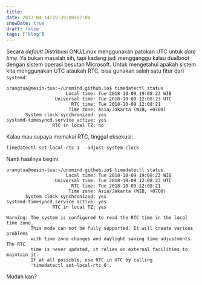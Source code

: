 ```yaml
---
title: 
date: 2017-04-14T19:39:08+07:00
showDate: true
draft: false
tags: ["blog"]
---
```

Secara *default* Distribusi GNU/Linux menggunakan patokan UTC untuk *date time*. Ya bukan masalah sih, tapi kadang jadi mengganggu kalau dualboot dengan sistem operasi besutan Microsoft. Untuk mengetahui apakah sistem kita menggunakan UTC ataukah RTC, bisa gunakan salah satu fitur dari `systemd`:
```
orangtua@mesin-tua:~/unomind.github.io$ timedatectl status
                      Local time: Tue 2018-10-09 19:08:23 WIB
                  Universal time: Tue 2018-10-09 12:08:23 UTC
                        RTC time: Tue 2018-10-09 12:08:21
                       Time zone: Asia/Jakarta (WIB, +0700)
       System clock synchronized: yes
systemd-timesyncd.service active: yes
                 RTC in local TZ: no

```
Kalau mau supaya memakai RTC, tinggal eksekusi:
```
timedatectl set-local-rtc 1 --adjust-system-clock
```

Nanti hasilnya begini:
```
orangtua@mesin-tua:~/unomind.github.io$ timedatectl status
                      Local time: Tue 2018-10-09 19:08:23 WIB
                  Universal time: Tue 2018-10-09 12:08:23 UTC
                        RTC time: Tue 2018-10-09 12:08:21
                       Time zone: Asia/Jakarta (WIB, +0700)
       System clock synchronized: yes
systemd-timesyncd.service active: yes
                 RTC in local TZ: yes

Warning: The system is configured to read the RTC time in the local time zone.
         This mode can not be fully supported. It will create various problems
         with time zone changes and daylight saving time adjustments. The RTC
         time is never updated, it relies on external facilities to maintain it.
         If at all possible, use RTC in UTC by calling
         'timedatectl set-local-rtc 0'.
```

Mudah kan?